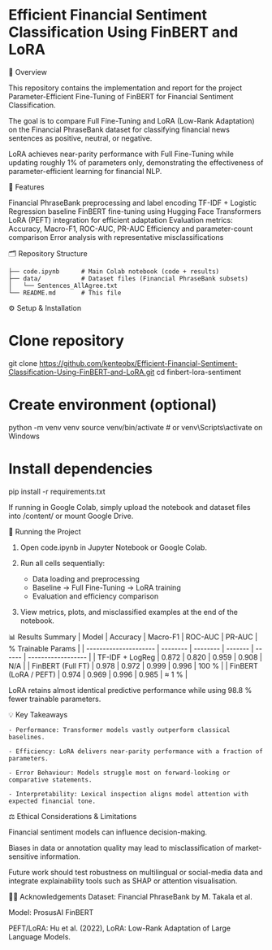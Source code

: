 # Efficient Financial Sentiment Classification Using FinBERT and LoRA
📘 Overview

This repository contains the implementation and report for the project Parameter-Efficient Fine-Tuning of FinBERT for Financial Sentiment Classification.

The goal is to compare Full Fine-Tuning and LoRA (Low-Rank Adaptation) on the Financial PhraseBank dataset for classifying financial news sentences as positive, neutral, or negative.

LoRA achieves near-parity performance with Full Fine-Tuning while updating roughly 1% of parameters only, demonstrating the effectiveness of parameter-efficient learning for financial NLP.

🧠 Features

Financial PhraseBank preprocessing and label encoding
TF-IDF + Logistic Regression baseline
FinBERT fine-tuning using Hugging Face Transformers
LoRA (PEFT) integration for efficient adaptation
Evaluation metrics: Accuracy, Macro-F1, ROC-AUC, PR-AUC
Efficiency and parameter-count comparison
Error analysis with representative misclassifications

🗂️ Repository Structure
```
├── code.ipynb      # Main Colab notebook (code + results)
├── data/           # Dataset files (Financial PhraseBank subsets)
│   └── Sentences_AllAgree.txt
└── README.md       # This file
```

⚙️ Setup & Installation
# Clone repository
git clone https://github.com/kenteobx/Efficient-Financial-Sentiment-Classification-Using-FinBERT-and-LoRA.git
cd finbert-lora-sentiment

# Create environment (optional)
python -m venv venv
source venv/bin/activate        # or venv\Scripts\activate on Windows

# Install dependencies
pip install -r requirements.txt

If running in Google Colab, simply upload the notebook and dataset files into /content/ or mount Google Drive.

🚀 Running the Project

1. Open code.ipynb in Jupyter Notebook or Google Colab.
   
2. Run all cells sequentially:
    - Data loading and preprocessing
    - Baseline → Full Fine-Tuning → LoRA training
    - Evaluation and efficiency comparison
  
3. View metrics, plots, and misclassified examples at the end of the notebook.

📊 Results Summary
| Model                 | Accuracy | Macro-F1 | ROC-AUC | PR-AUC | % Trainable Params |
| --------------------- | -------- | -------- | ------- | ------ | ------------------ |
| TF-IDF + LogReg       | 0.872    | 0.820    | 0.959   | 0.908  | N/A                |
| FinBERT (Full FT)     | 0.978    | 0.972    | 0.999   | 0.996  | 100 %              |
| FinBERT (LoRA / PEFT) | 0.974    | 0.969    | 0.996   | 0.985  | ≈ 1 %              |

LoRA retains almost identical predictive performance while using 98.8 % fewer trainable parameters.

💡 Key Takeaways

    - Performance: Transformer models vastly outperform classical baselines.
  
    - Efficiency: LoRA delivers near-parity performance with a fraction of parameters. 
  
    - Error Behaviour: Models struggle most on forward-looking or comparative statements.
  
    - Interpretability: Lexical inspection aligns model attention with expected financial tone.

⚖️ Ethical Considerations & Limitations

Financial sentiment models can influence decision-making.

Biases in data or annotation quality may lead to misclassification of market-sensitive information.

Future work should test robustness on multilingual or social-media data and integrate explainability tools such as SHAP or attention visualisation.


🧑‍💻 Acknowledgements
Dataset: Financial PhraseBank
 by M. Takala et al.

Model: ProsusAI FinBERT

PEFT/LoRA: Hu et al. (2022), LoRA: Low-Rank Adaptation of Large Language Models.
